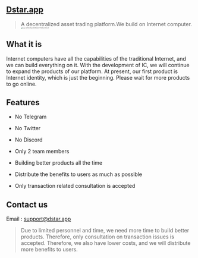 ## [Dstar.app](https://dstar.app/)

> A decentralized asset trading platform.We build on Internet computer.<img src="https://tva1.sinaimg.cn/large/008i3skNly1gurmbd77ghj60ho02gaa102.jpg" alt="logo-a810b89ac5628fbfe3f7f0b8e24f5c26" style="zoom:25%;" />



## What it is

Internet computers have all the capabilities of the traditional Internet, and we can build everything on it. With the development of IC, we will continue to expand the products of our platform. At present, our first product is Internet identity, which is just the beginning. Please wait for more products to go online.



## Features

- No Telegram

- No Twitter

- No Discord

- Only 2 team members

- Building better products all the time

- Distribute the benefits to users as much as possible

- Only transaction related consultation is accepted

  

## Contact us

Email : support@dstar.app

> Due to limited personnel and time, we need more time to build better products. Therefore, only consultation on transaction issues is accepted. Therefore, we also have lower costs, and we will distribute more benefits to users.





